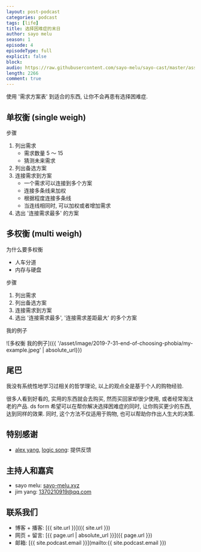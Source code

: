 ```yaml
---
layout: post-podcast
categories: podcast
tags: [life]
title: 选择困难症的末日
author: sayo melu
season: 1
episode: 4
episodeType: full
explicit: false
block:
audio: https://raw.githubusercontent.com/sayo-melu/sayo-cast/master/asset/1-4%20选择困难症的末日.m4a
length: 2266
comment: true
---
```


使用 '需求方案表' 到适合的东西, 让你不会再患有选择困难症.

## 单权衡 (single weigh)

步骤

1. 列出需求
    - 需求数量 5 ～ 15
    - 猜测未来需求
2. 列出备选方案
3. 连接需求到方案
    - 一个需求可以连接到多个方案
    - 连接多条线来加权
    - 根据程度连接多条线
    - 当连线相同时, 可以加权或者增加需求
4. 选出 '连接需求最多' 的方案

## 多权衡 (multi weigh)

为什么要多权衡

- 人车分道
- 内存与硬盘

步骤

1. 列出需求
2. 列出备选方案
3. 连接需求到方案
4. 选出 '连接需求最多', '连接需求差距最大' 的多个方案

我的例子

![多权衡 我的例子]({{ '/asset/image/2019-7-31-end-of-choosing-phobia/my-example.jpeg' | absolute_url}})

## 尾巴

我没有系统性地学习过相关的哲学理论, 以上的观点全是基于个人的购物经验.

很多人看到好看的, 实用的东西就会去购买, 然而买回家却很少使用, 或者经常淘汰老的产品. ds form 希望可以在帮你解决选择困难症的同时, 让你购买更少的东西, 达到同样的效果. 同时, 这个方法不仅适用于购物, 也可以帮助你作出人生大的决策.

## 特别感谢

- [alex yang](mailto:1059899391@qq.com), [logic song](mailto:sirui313@gmail.com): 提供反馈

## 主持人和嘉宾

- sayo melu: [sayo-melu.xyz](https://sayo-melu.xyz)
- jim yang: [1370210919@qq.com](mailto:1370210919@qq.com)

## 联系我们

- 博客 + 播客: [{{ site.url }}]({{ site.url }})
- 网页 + 留言: [{{ page.url | absolute_url }}]({{ page.url }})
- 邮箱: [{{ site.podcast.email }}](mailto:{{ site.podcast.email }})
